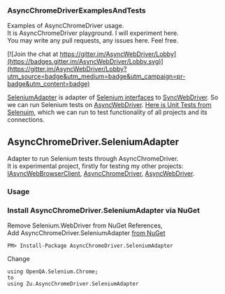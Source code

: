 ### AsyncChromeDriverExamplesAndTests
Examples of AsyncChromeDriver usage.  
It is AsyncChromeDriver playground. I will experiment here.  
You may write any pull requests, any issues here. Feel free.  

[![Join the chat at https://gitter.im/AsyncWebDriver/Lobby](https://badges.gitter.im/AsyncWebDriver/Lobby.svg)](https://gitter.im/AsyncWebDriver/Lobby?utm_source=badge&utm_medium=badge&utm_campaign=pr-badge&utm_content=badge)


[SeleniumAdapter](https://github.com/ToCSharp/AsyncChromeDriverExamplesAndTests/tree/master/AsyncWebDriver.SeleniumAdapter) is adapter of [Selenium interfaces](https://github.com/ToCSharp/AsyncChromeDriverExamplesAndTests/tree/master/AsyncWebDriver.SeleniumAdapter/Selenium) to [SyncWebDriver](https://github.com/ToCSharp/AsyncWebDriver/tree/master/AsyncWebDriver/SyncWrapper). So we can run Selenium tests on [AsyncWebDriver](https://github.com/ToCSharp/AsyncWebDriver). [Here is Unit Tests from Selenuim](https://github.com/ToCSharp/AsyncChromeDriverExamplesAndTests/tree/master/AsyncWebDriver.SeleniumAdapter.Common.Tests), which we can run to test functionality of all projects and its connections.



## AsyncChromeDriver.SeleniumAdapter

Adapter to run Selenium tests through AsyncChromeDriver.  
It is experimental project, firstly for testing my other projects: [IAsyncWebBrowserClient](https://github.com/ToCSharp/IAsyncWebBrowserClient), [AsyncChromeDriver](https://github.com/ToCSharp/AsyncChromeDriver), [AsyncWebDriver](https://github.com/ToCSharp/AsyncWebDriver).  

### Usage

### Install AsyncChromeDriver.SeleniumAdapter via NuGet

Remove Selenium.WebDriver from NuGet References,  
Add AsyncChromeDriver.SeleniumAdapter [from NuGet](https://www.nuget.org/packages/AsyncChromeDriver.SeleniumAdapter/)
```
PM> Install-Package AsyncChromeDriver.SeleniumAdapter
```

Change 
``` 
using OpenQA.Selenium.Chrome;
to
using Zu.AsyncChromeDriver.SeleniumAdapter
```
